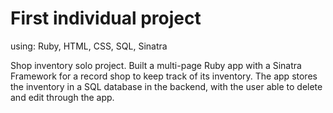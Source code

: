 # First individual project
using: Ruby, HTML, CSS, SQL, Sinatra

Shop inventory solo project.
Built a multi-page Ruby app with a Sinatra Framework for a record shop to keep track of its inventory. The app stores the inventory in a SQL database in the backend, with the user able to delete and edit through the app.
